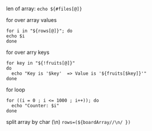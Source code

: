len of array:
```echo ${#files[@]}```

for over array values

```
for i in "${rows[@]}"; do
echo $i
done
```

for over arry keys
```shell
for key in "${!fruits[@]}"
do
  echo "Key is '$key'  => Value is '${fruits[$key]}'"
done
```

for loop
```shell
for ((i = 0 ; i <= 1000 ; i++)); do
  echo "Counter: $i"
done
```

split array by char (\n)
```rows=(${boardArray//\n/ })```
